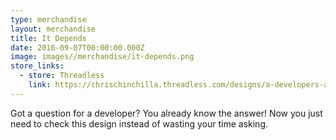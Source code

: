 ```yaml
---
type: merchandise
layout: merchandise
title: It Depends
date: 2016-09-07T00:00:00.000Z
image: images//merchandise/it-depends.png
store_links:
  - store: Threadless
    link: https://chrischinchilla.threadless.com/designs/a-developers-answer-to-everything
---
```


Got a question for a developer? You already know the answer! Now you just need to check this design instead of wasting your time asking.
